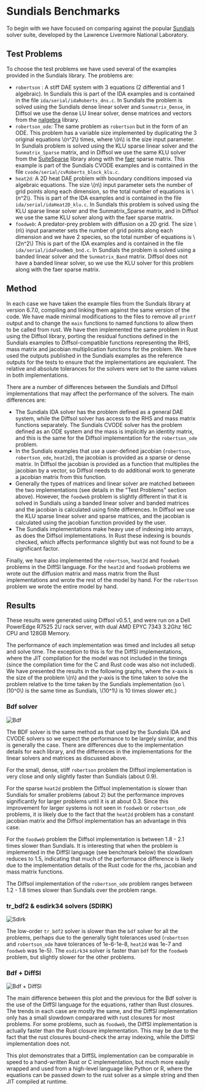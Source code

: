 # Sundials Benchmarks

To begin with we have focused on comparing against the popular [Sundials](https://github.com/LLNL/sundials) solver suite, developed by the Lawrence Livermore National Laboratory. 

## Test Problems
To choose the test problems we have used several of the examples provided in the Sundials library. The problems are:
- `robertson` : A stiff DAE system with 3 equations (2 differential and 1 algebraic). In Sundials this is part of the IDA examples 
  and is contained in the file `ida/serial/idaRoberts_dns.c`. In Sundials the problem is solved using the Sundials dense linear solver and `Sunmatrix_Dense`, in Diffsol we use the
  dense LU linear solver, dense matrices and vectors from the [nalgebra](https://nalgebra.org) library.
- `robertson_ode`: The same problem as `robertson` but in the form of an ODE. This problem has a variable size implemented 
  by duplicating the 3 original equations \\(n^2\\) times, where \\(n\\) is the size input parameter. In Sundials problem is solved using the KLU sparse linear solver and the `Sunmatrix_Sparse` matrix, and in Diffsol we use the
  same KLU solver from the [SuiteSparse](https://github.com/DrTimothyAldenDavis/SuiteSparse) library along with the [faer](https://github.com/sarah-ek/faer-rs) sparse matrix. 
  This example is part of the Sundials CVODE examples and is contained in the file `cvode/serial/cvRoberts_block_klu.c`.
- `heat2d`: A 2D heat DAE problem with boundary conditions imposed via algebraic equations. The size \\(n\\) input parameter sets the number of grid points along each dimension, so the
  total number of equations is \\(n^2\\). This is part of the IDA examples and is contained in the file `ida/serial/idaHeat2D_klu.c`. 
  In Sundials this problem is solved using the KLU sparse linear solver and the Sunmatrix_Sparse matrix, and in Diffsol we use the same KLU solver along with the faer sparse matrix.
- `foodweb`: A predator-prey problem with diffusion on a 2D grid. The size \\(n\\) input parameter sets the number of grid points along each dimension and we have 2 species, so the
  total number of equations is \\(2n^2\\) This is part of the IDA examples and is contained in the file `ida/serial/idaFoodWeb_bnd.c`.
  In Sundials the problem is solved using a banded linear solver and the `Sunmatrix_Band` matrix. Diffsol does not have a banded linear solver, so we use the KLU solver for this problem along with the faer sparse matrix.

## Method

In each case we have taken the example files from the Sundials library at version 6.7.0, compiling and linking them against the same version of the code. 
We have made minimal modifications to the files to remove all `printf` output and to change the `main` functions to named functions to allow them to be called from rust.
We have then implemented the same problem in Rust using the Diffsol library, porting the residual functions defined in the Sundials examples to Diffsol-compatible functions representing the RHS, mass matrix and jacobian multiplication functions for the problem.
We have used the outputs published in the Sundials examples as the reference outputs for the tests to ensure that the implementations are equivalent. 
The relative and absolute tolerances for the solvers were set to the same values in both implementations.

There are a number of differences between the Sundials and Diffsol implementations that may affect the performance of the solvers. The main differences are:
- The Sundials IDA solver has the problem defined as a general DAE system, while the Diffsol solver has access to the RHS and mass matrix functions separately.
  The Sundials CVODE solver has the problem defined as an ODE system and the mass is implicitly an identity matrix, and this is the same for the Diffsol implementation for the `robertson_ode` problem. 
- In the Sundials examples that use a user-defined jacobian (`robertson`, `robertson_ode`, `heat2d`), the jacobian is provided as a sparse or dense matrix. In Diffsol the jacobian is provided as a function that multiplies the jacobian by a vector,
  so Diffsol needs to do additional work to generate a jacobian matrix from this function.
- Generally the types of matrices and linear solver are matched between the two implementations (see details in the "Test Problems" section above). However, the `foodweb` problem is slightly different in that 
  it is solved in Sundials using a banded linear solver and banded matrices and the jacobian is calculated using finite differences.
  In Diffsol we use the KLU sparse linear solver and sparse matrices, and the jacobian is calculated using the jacobian function provided by the user.
- The Sundials implementations make heavy use of indexing into arrays, as does the Diffsol implementations. In Rust these indexing is bounds checked, which affects performance slightly but was not found to be a significant factor. 

Finally, we have also implemented the `robertson`, `heat2d` and `foodweb`
problems in the DiffSl language. For the `heat2d` and `foodweb` problems we
wrote out the diffusion matrix and mass matrix from the Rust implementations and
wrote the rest of the model by hand. For the `robertson` problem we wrote the
entire model by hand. 

## Results

These results were generated using Diffsol v0.5.1, and were run on a Dell PowerEdge R7525 2U rack server, with dual AMD EPYC 7343 3.2Ghz 16C CPU and 128GB Memory.

The performance of each implementation was timed and includes all setup and solve time. The exception to this is for the DiffSl implementations, where the JIT compilation for the model was not included in the timings 
(since the compilation time for the C and Rust code was also not included). 
We have presented the results in the following graphs, where the x-axis is the size of the problem \\(n\\) and the y-axis is the time taken to solve the problem relative to the time taken by the Sundials implementation 
(so \\(10^0\\) is the same time as Sundials, \\(10^1\\) is 10 times slower etc.)

### Bdf solver


![Bdf](./images/bench_bdf.svg)

The BDF solver is the same method as that used by the Sundials IDA and CVODE solvers so we expect the performance to be largely similar, and this is generally the case.
There are differences due to the implementation details for each library, and the differences in the implementations for the linear solvers and matrices as discussed above.

For the small, dense, stiff `robertson` problem the Diffsol implementation is very close and only slightly faster than Sundials (about 0.9).

For the sparse `heat2d` problem the Diffsol implementation is slower than Sundials for smaller problems (about 2) but the performance improves significantly for larger problems until it is at about 0.3.
Since this improvement for larger systems is not seen in `foodweb` or `robertson_ode` problems, it is likely due to the fact that the `heat2d` problem has a constant jacobian matrix and the Diffsol implementation has an advantage in this case.

For the `foodweb` problem the Diffsol implementation is between 1.8 - 2.1 times slower than Sundials. It is interesting that when the problem is implemented in the DiffSl language (see benchmark below) the slowdown reduces to 1.5, indicating
that much of the performance difference is likely due to the implementation details of the Rust code for the rhs, jacobian and mass matrix functions.

The Diffsol implementation of the `robertson_ode` problem ranges between 1.2 - 1.8 times slower than Sundials over the problem range.

### tr_bdf2 & esdirk34 solvers (SDIRK)

![Sdirk](./images/bench_tr_bdf2_esdirk.svg)

The low-order `tr_bdf2` solver is slower than the `bdf` solver for all the problems, perhaps due to the generally tight tolerances used (`robertson` and `robertson_ode` have tolerances of 1e-6-1e-8, `heat2d` was 1e-7 and `foodweb` was 1e-5). The `esdirk34` solver is faster than `bdf` for the `foodweb` problem, but slightly slower for the other problems.


### Bdf + DiffSl

![Bdf + DiffSl](./images/bench_bdf_diffsl.svg)

The main difference between this plot and the previous for the Bdf solver is the use of the DiffSl language for the equations, rather than Rust closures. 
The trends in each case are mostly the same, and the DiffSl implementation only has a small slowdown comparared with rust closures for most problems. For some problems, such as `foodweb`, the DiffSl implementation is actually faster than the Rust closure implementation.
This may be due to the fact that the rust closures bound-check the array indexing, while the DiffSl implementation does not.

This plot demonstrates that a DiffSL implementation can be comparable in speed to a hand-written Rust or C implementation, but much more easily wrapped and used from a high-level language like Python or R, where the equations can be passed down
to the rust solver as a simple string and then JIT compiled at runtime.
